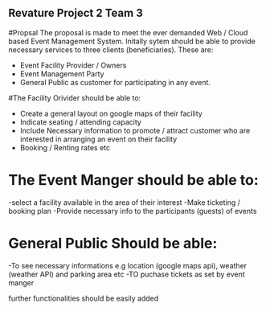 ## Revature Project 2 Team 3
#Propsal
The proposal is made to meet the ever demanded Web / Cloud based Event Management System. Initally sytem should be able to provide necessary services to three clients (beneficiaries). These are:
- Event Facility Provider / Owners
- Event Management Party
- General Public as customer for participating in any event.

#The Facility Orivider should be able to:
- Create a general layout on google maps of their facility
- Indicate seating / attending capacity
- Include Necessary information to promote / attract customer who are interested in arranging an event on their facility
- Booking / Renting rates etc

# The Event Manger should be able to:
-select a facility available in the area of their interest
-Make ticketing / booking plan
-Provide necessary info to the participants (guests) of events

# General Public Should be able:
-To see necessary informations e.g location (google maps api), weather (weather API) and parking area etc
-TO puchase tickets as set by event manger

further functionalities should be easily added
